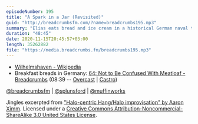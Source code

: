```yaml
---
episodeNumber: 195
title: "A Spark in a Jar (Revisited)"
guid: "http://breadcrumbsfm.com/?name=breadcrumbs195.mp3"
summary: "Elias eats bread and ice cream in a historical German naval town. Then Sean and Elias discuss this recut of episode 191 as a prototype 10-ish minute travel episode."
duration: "48:45"
date: 2020-11-15T20:45:57+03:00
length: 35262882
file: "https://media.breadcrumbs.fm/breadcrumbs195.mp3"
---
```


- [Wilhelmshaven - Wikipedia](https://en.wikipedia.org/wiki/Wilhelmshaven?wprov=sfti1)
- Breakfast breads in Germany: [64: Not to Be Confused With Meatloaf - Breadcrumbs](https://breadcrumbs.fm/64/) (08:39 -- [Overcast](https://overcast.fm/+Llyq_4ERg/08:39) | [Castro](https://castro.fm/episode/eJuaNV#08:39))

[@breadcrumbsfm](https://twitter.com/breadcrumbsfm) | [@splunsford](https://twitter.com/splunsford) | [@muffinworks](https://twitter.com/muffinworks)

Jingles excerpted from ["Halo-centric Hang/Halo improvisation" by Aaron Ximm](http://freemusicarchive.org/music/aaron_ximm/handpans_and_the_hang/). Licensed under a [Creative Commons Attribution-Noncommercial-ShareAlike 3.0 United States License](http://creativecommons.org/licenses/by-nc-sa/3.0/us/).
